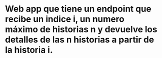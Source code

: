 # Web app que tiene un endpoint que recibe un indice i, un numero máximo de historias n y devuelve los detalles de las n historias a partir de la historia i.

